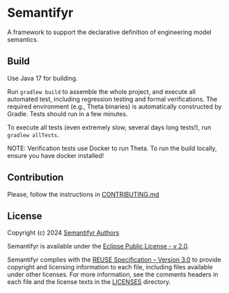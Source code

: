 <!--
  SPDX-FileCopyrightText: 2023-2024 The Semantifyr Authors
  
  SPDX-License-Identifier: EPL-2.0
-->

# Semantifyr

A framework to support the declarative definition of engineering model semantics.

## Build

Use Java 17 for building.

Run `gradlew build` to assemble the whole project, and execute all automated test, including regression testing and formal verifications. The required environment (e.g., Theta binaries) is automatically constructed by Gradle. Tests should run in a few minutes.

To execute all tests (even extremely slow, several days long tests!), run `gradlew allTests`.

NOTE: Verification tests use Docker to run Theta. To run the build locally, ensure you have docker installed!

## Contribution

Please, follow the instructions in [CONTRIBUTING.md](CONTRIBUTING.md)

## License

Copyright (c) 2024 [Semantifyr Authors](CONTRIBUTORS.md)

Semantifyr is available under the [Eclipse Public License - v 2.0](https://www.eclipse.org/legal/epl-2.0/).

Semantifyr complies with the [REUSE Specification – Version 3.0](https://reuse.software/) to provide copyright and licensing information to each file, including files available under other licenses. For more information, see the comments headers in each file and the license texts in the [LICENSES](LICENSES) directory.
